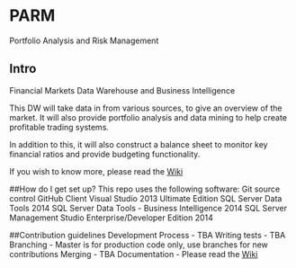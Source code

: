 # PARM
Portfolio Analysis and Risk Management 

## Intro

Financial Markets Data Warehouse and Business Intelligence

This DW will take data in from various sources, to give an overview of the market. It will also provide portfolio analysis
and data mining to help create profitable trading systems.

In addition to this, it will also construct a balance sheet to monitor key financial ratios and provide budgeting functionality.

If you wish to know more, please read the [Wiki](https://github.com/nvrmnd85/PARM/wiki)

##How do I get set up?
This repo uses the following software:
Git source control
GitHub Client
Visual Studio 2013 Ultimate Edition
SQL Server Data Tools 2014
SQL Server Data Tools - Business Intelligence 2014
SQL Server Management Studio Enterprise/Developer Edition 2014

##Contribution guidelines
Development Process - TBA
Writing tests - TBA
Branching - Master is for production code only, use branches for new contributions
Merging - TBA
Documentation - Please read the [Wiki](https://github.com/nvrmnd85/PARM/wiki)
